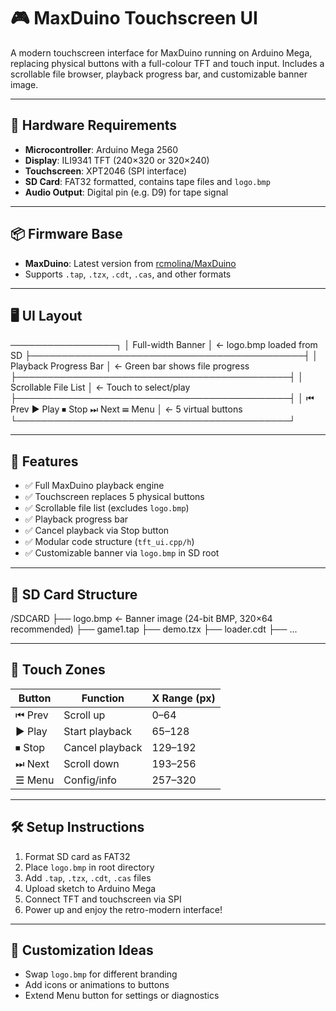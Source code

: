 # 🎮 MaxDuino Touchscreen UI

A modern touchscreen interface for MaxDuino running on Arduino Mega, replacing physical buttons with a full-colour TFT and touch input. Includes a scrollable file browser, playback progress bar, and customizable banner image.

---

## 🧱 Hardware Requirements

- **Microcontroller**: Arduino Mega 2560
- **Display**: ILI9341 TFT (240×320 or 320×240)
- **Touchscreen**: XPT2046 (SPI interface)
- **SD Card**: FAT32 formatted, contains tape files and `logo.bmp`
- **Audio Output**: Digital pin (e.g. D9) for tape signal

---

## 📦 Firmware Base

- **MaxDuino**: Latest version from [rcmolina/MaxDuino](https://github.com/rcmolina/MaxDuino)
- Supports `.tap`, `.tzx`, `.cdt`, `.cas`, and other formats

---

## 🖥️ UI Layout

─────────────────┐ │ Full-width Banner │ ← logo.bmp loaded from SD ├────────────────────────────────────────────┤ │ Playback Progress Bar │ ← Green bar shows file progress ├────────────────────────────────────────────┤ │ Scrollable File List │ ← Touch to select/play ├────────────────────────────────────────────┤ │ ⏮ Prev ▶ Play ⏹ Stop ⏭ Next ☰ Menu │ ← 5 virtual buttons └────────────────────────────────────────────┘

---

## 🧩 Features

- ✅ Full MaxDuino playback engine
- ✅ Touchscreen replaces 5 physical buttons
- ✅ Scrollable file list (excludes `logo.bmp`)
- ✅ Playback progress bar
- ✅ Cancel playback via Stop button
- ✅ Modular code structure (`tft_ui.cpp/h`)
- ✅ Customizable banner via `logo.bmp` in SD root

---

## 📁 SD Card Structure

/SDCARD ├── logo.bmp ← Banner image (24-bit BMP, 320×64 recommended) ├── game1.tap ├── demo.tzx ├── loader.cdt ├── ...

---

## 🧪 Touch Zones

| Button | Function        | X Range (px) |
|--------|------------------|--------------|
| ⏮ Prev | Scroll up        | 0–64         |
| ▶ Play | Start playback   | 65–128       |
| ⏹ Stop | Cancel playback  | 129–192      |
| ⏭ Next | Scroll down      | 193–256      |
| ☰ Menu | Config/info      | 257–320      |

---

## 🛠️ Setup Instructions

1. Format SD card as FAT32
2. Place `logo.bmp` in root directory
3. Add `.tap`, `.tzx`, `.cdt`, `.cas` files
4. Upload sketch to Arduino Mega
5. Connect TFT and touchscreen via SPI
6. Power up and enjoy the retro-modern interface!

---

## 🧠 Customization Ideas

- Swap `logo.bmp` for different branding
- Add icons or animations to buttons
- Extend Menu button for settings or diagnostics
